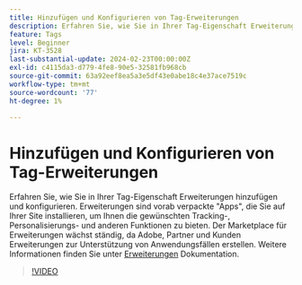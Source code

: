 ```yaml
---
title: Hinzufügen und Konfigurieren von Tag-Erweiterungen
description: Erfahren Sie, wie Sie in Ihrer Tag-Eigenschaft Erweiterungen hinzufügen und konfigurieren.
feature: Tags
level: Beginner
jira: KT-3528
last-substantial-update: 2024-02-23T00:00:00Z
exl-id: c4115da3-d779-4fe8-90e5-32581fb968cb
source-git-commit: 63a92eef8ea5a3e5df43e0abe18c4e37ace7519c
workflow-type: tm+mt
source-wordcount: '77'
ht-degree: 1%

---
```


# Hinzufügen und Konfigurieren von Tag-Erweiterungen

Erfahren Sie, wie Sie in Ihrer Tag-Eigenschaft Erweiterungen hinzufügen und konfigurieren. Erweiterungen sind vorab verpackte &quot;Apps&quot;, die Sie auf Ihrer Site installieren, um Ihnen die gewünschten Tracking-, Personalisierungs- und anderen Funktionen zu bieten. Der Marketplace für Erweiterungen wächst ständig, da Adobe, Partner und Kunden Erweiterungen zur Unterstützung von Anwendungsfällen erstellen. Weitere Informationen finden Sie unter [Erweiterungen](https://experienceleague.adobe.com/docs/experience-platform/tags/ui/extensions/overview.html?lang=de) Dokumentation.

>[!VIDEO](https://video.tv.adobe.com/v/28732/?learn=on)
